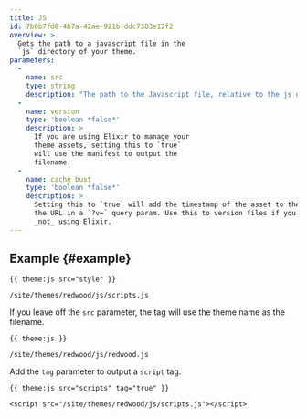 ```yaml
---
title: JS
id: 7b0b7fd8-4b7a-42ae-921b-ddc7383e12f2
overview: >
  Gets the path to a javascript file in the
  `js` directory of your theme.
parameters:
  -
    name: src
    type: string
    description: "The path to the Javascript file, relative to the js directory.  You can leave off the extension, we know it's a .js file."
  -
    name: version
    type: 'boolean *false*'
    description: >
      If you are using Elixir to manage your
      theme assets, setting this to `true`
      will use the manifest to output the
      filename.
  -
    name: cache_bust
    type: 'boolean *false*'
    description: >
      Setting this to `true` will add the timestamp of the asset to the end of
      the URL in a `?v=` query param. Use this to version files if you are
      _not_ using Elixir.
---
```

## Example {#example}
```
{{ theme:js src="style" }}
```
``` .language-output
/site/themes/redwood/js/scripts.js
```

If you leave off the `src` parameter, the tag will use the theme name as the filename.

```
{{ theme:js }}
```

``` .language-output
/site/themes/redwood/js/redwood.js
```

Add the `tag` parameter to output a `script` tag.

```
{{ theme:js src="scripts" tag="true" }}
```
``` .language-output
<script src="/site/themes/redwood/js/scripts.js"></script>
```
